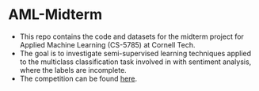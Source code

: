 # AML-Midterm

- This repo contains the code and datasets for the midterm project for Applied Machine Learning (CS-5785) at Cornell Tech. 
- The goal is to investigate semi-supervised learning techniques applied to the multiclass classification task involved in with sentiment analysis, where the labels are incomplete.
- The competition can be found [here](https://www.kaggle.com/competitions/cs-5785-orie-5750-ece-5414-midterm-project/overview).
